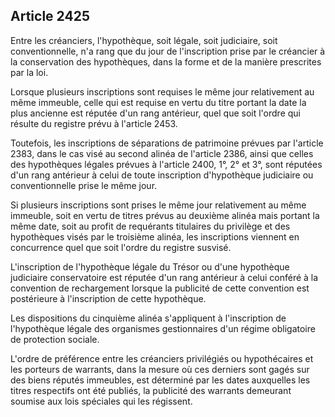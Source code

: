 Article 2425
----
Entre les créanciers, l'hypothèque, soit légale, soit judiciaire, soit
conventionnelle, n'a rang que du jour de l'inscription prise par le créancier à
la conservation des hypothèques, dans la forme et de la manière prescrites par
la loi.

Lorsque plusieurs inscriptions sont requises le même jour relativement au même
immeuble, celle qui est requise en vertu du titre portant la date la plus
ancienne est réputée d'un rang antérieur, quel que soit l'ordre qui résulte du
registre prévu à l'article 2453.

Toutefois, les inscriptions de séparations de patrimoine prévues par l'article
2383, dans le cas visé au second alinéa de l'article 2386, ainsi que celles des
hypothèques légales prévues à l'article 2400, 1°, 2° et 3°, sont réputées d'un
rang antérieur à celui de toute inscription d'hypothèque judiciaire ou
conventionnelle prise le même jour.

Si plusieurs inscriptions sont prises le même jour relativement au même
immeuble, soit en vertu de titres prévus au deuxième alinéa mais portant la même
date, soit au profit de requérants titulaires du privilège et des hypothèques
visés par le troisième alinéa, les inscriptions viennent en concurrence quel que
soit l'ordre du registre susvisé.

L'inscription de l'hypothèque légale du Trésor ou d'une hypothèque judiciaire
conservatoire est réputée d'un rang antérieur à celui conféré à la convention de
rechargement lorsque la publicité de cette convention est postérieure à
l'inscription de cette hypothèque.

Les dispositions du cinquième alinéa s'appliquent à l'inscription de
l'hypothèque légale des organismes gestionnaires d'un régime obligatoire de
protection sociale.

L'ordre de préférence entre les créanciers privilégiés ou hypothécaires et les
porteurs de warrants, dans la mesure où ces derniers sont gagés sur des biens
réputés immeubles, est déterminé par les dates auxquelles les titres respectifs
ont été publiés, la publicité des warrants demeurant soumise aux lois spéciales
qui les régissent.
